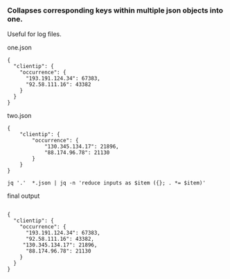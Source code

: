 <h3>Collapses corresponding keys within multiple json objects into one.</h3>
Useful for log files.

one.json
```
{
  "clientip": {
    "occurrence": {
      "193.191.124.34": 67383,
      "92.58.111.16": 43382
    }
  }
}
```
two.json
```
{
    "clientip": {
        "occurrence": {
            "130.345.134.17": 21896,
            "88.174.96.78": 21130
        }
    }
}
```

```jq '.'  *.json | jq -n 'reduce inputs as $item ({}; . *= $item)'```

final output
```

{
  "clientip": {
    "occurrence": {
      "193.191.124.34": 67383,
      "92.58.111.16": 43382,
     "130.345.134.17": 21896,
      "88.174.96.78": 21130
    }
  }
}
```


